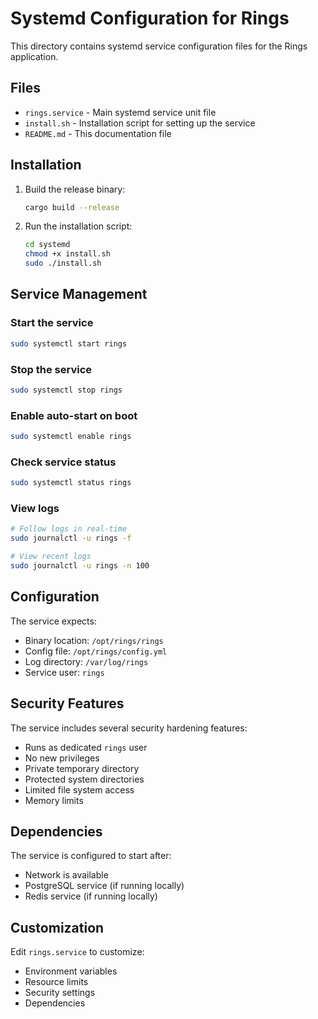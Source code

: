 # Systemd Configuration for Rings

This directory contains systemd service configuration files for the Rings application.

## Files

- `rings.service` - Main systemd service unit file
- `install.sh` - Installation script for setting up the service
- `README.md` - This documentation file

## Installation

1. Build the release binary:
   ```bash
   cargo build --release
   ```

2. Run the installation script:
   ```bash
   cd systemd
   chmod +x install.sh
   sudo ./install.sh
   ```

## Service Management

### Start the service
```bash
sudo systemctl start rings
```

### Stop the service
```bash
sudo systemctl stop rings
```

### Enable auto-start on boot
```bash
sudo systemctl enable rings
```

### Check service status
```bash
sudo systemctl status rings
```

### View logs
```bash
# Follow logs in real-time
sudo journalctl -u rings -f

# View recent logs
sudo journalctl -u rings -n 100
```

## Configuration

The service expects:
- Binary location: `/opt/rings/rings`
- Config file: `/opt/rings/config.yml`
- Log directory: `/var/log/rings`
- Service user: `rings`

## Security Features

The service includes several security hardening features:
- Runs as dedicated `rings` user
- No new privileges
- Private temporary directory
- Protected system directories
- Limited file system access
- Memory limits

## Dependencies

The service is configured to start after:
- Network is available
- PostgreSQL service (if running locally)
- Redis service (if running locally)

## Customization

Edit `rings.service` to customize:
- Environment variables
- Resource limits
- Security settings
- Dependencies